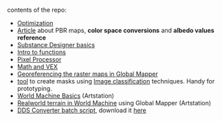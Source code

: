 contents of the repo:

* [Optimization](https://github.com/shinsoj/techart/blob/master/optimization/optimization.md)
* [Article](https://github.com/shinsoj/techart/blob/master/albedo_chart/albedo_chart.md) about PBR maps, __color space conversions__ and __albedo values reference__
* [Substance Designer basics](https://github.com/shinsoj/tools/wiki/Substance-Designer)
* [Intro to functions](https://github.com/shinsoj/tools/wiki/Substance-Designer-Functions)
* [Pixel Processor](https://github.com/shinsoj/techart/wiki/Pixel-processor)
* [Math and VEX](https://github.com/shinsoj/techart/blob/master/houdini_vex/math_and_vex.md)
* [Georeferencing the raster maps in Global Mapper](https://www.artstation.com/shinsoj/blog/OMjl/georeferencing-the-raster-maps-in-global-mapper)
* [tool](https://github.com/shinsoj/techart/blob/master/k-means/k-means_classification.py) to create masks using [Image classification](https://github.com/shinsoj/techart/blob/master/k-means/image_classification_techniques.md) techniques. Handy for prototyping.
* [World Machine Basics](https://www.artstation.com/artwork/1xgGL) (Artstation)
* [Realworld terrain in World Machine](https://www.artstation.com/shinsoj/blog/XaKq/realworld-terrain-in-world-machine) using Global Mapper (Artstation)
* [DDS Converter batch script](https://github.com/shinsoj/techart/blob/master/dds_converter/dds_converter_readme.md), download it [here](https://github.com/shinsoj/techart/raw/master/dds_converter/dds_converter.cmd)

